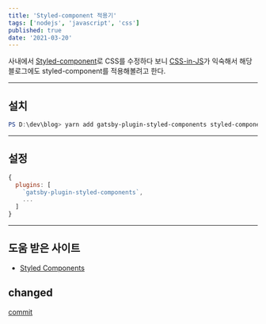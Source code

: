 ```yaml
---
title: 'Styled-component 적용기'
tags: ['nodejs', 'javascript', 'css']
published: true
date: '2021-03-20'
---
```


사내에서 [Styled-component](https://www.daleseo.com/react-styled-components/)로 CSS를 수정하다 보니
[CSS-in-JS](https://velog.io/tags/CSS-in-JS)가 익숙해서 해당 블로그에도 styled-component를 적용해볼려고 한다.

---
## 설치

```powershell
PS D:\dev\blog> yarn add gatsby-plugin-styled-components styled-components babel-plugin-styled-components
```

---
## 설정

```javascript
{
  plugins: [
    `gatsby-plugin-styled-components`,
    ...
  ]
}
```

---
## 도움 받은 사이트

- [Styled Components](https://www.gatsbyjs.com/docs/how-to/styling/styled-components/)

## changed

[commit](https://github.com/whitesky0109/whitesky0109.github.io/commit/2840f7c7f434b1406e9c907d9f9aaf12fabb94e5)
